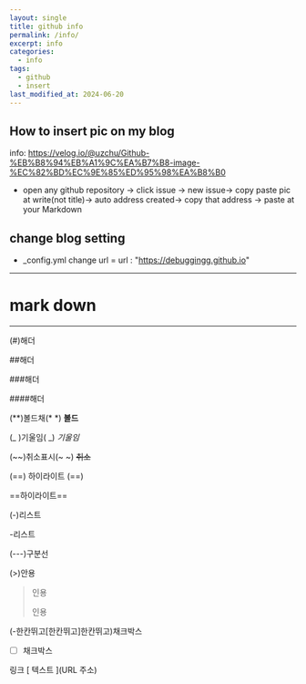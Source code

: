 ```yaml
---
layout: single
title: github info
permalink: /info/
excerpt: info
categories:
  - info
tags:
  - github
  - insert
last_modified_at: 2024-06-20
---
```

## How to insert pic on my blog 
info:
https://velog.io/@uzchu/Github-%EB%B8%94%EB%A1%9C%EA%B7%B8-image-%EC%82%BD%EC%9E%85%ED%95%98%EA%B8%B0
- open any github repository -> click issue -> new issue-> copy paste pic at write(not title)-> auto address created-> copy that address -> paste at your Markdown
## change blog setting 
- _config.yml
   change url =  url : "https://debuggingg.github.io"

---
# mark down 
---
(#)해더

##해더

###해더

####해더

(**)볼드채(* *)
**볼드**

(_ )기울임( _)
_기울임_

(~~)취소표시(~ ~)
~~취소~~

(==) 하이라이트 (==)

==하이라이트==

(-)리스트

-리스트

(---)구분선

(>)안용
>인용
>
>인용

(-한칸뛰고[한칸뛰고]한칸뛰고)채크박스

- [ ] 채크박스

링크 [ 텍스트 ](URL 주소)

